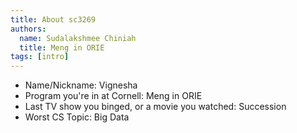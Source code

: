 ```yaml
---
title: About sc3269
authors:
  name: Sudalakshmee Chiniah
  title: Meng in ORIE
tags: [intro]
---
```


- Name/Nickname: Vignesha
- Program you're in at Cornell: Meng in ORIE
- Last TV show you binged, or a movie you watched: Succession
- Worst CS Topic: Big Data

